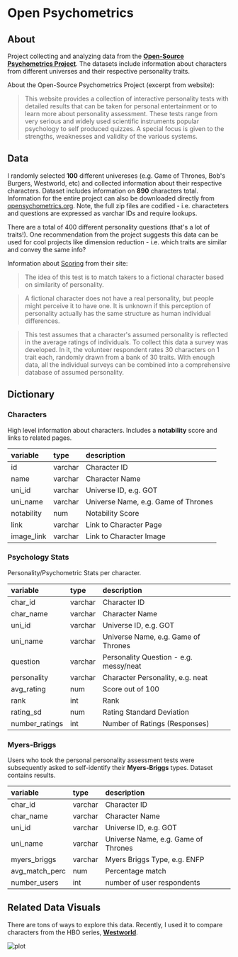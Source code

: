 # Open Psychometrics

## About

Project collecting and analyzing data from the **[Open-Source Psychometrics Project](https://openpsychometrics.org/)**. The datasets include information about characters from different universes and their respective personality traits. 

About the Open-Source Psychometrics Project (excerpt from website):

> This website provides a collection of interactive personality tests with detailed results that can be taken for personal entertainment or to learn more about personality assessment. These tests range from very serious and widely used scientific instruments popular psychology to self produced quizzes. A special focus is given to the strengths, weaknesses and validity of the various systems.

## Data

I randomly selected **100** different univereses (e.g. Game of Thrones, Bob's Burgers, Westworld, etc) and collected information about their respective characters. Dataset includes information on **890** characters total. Information for the entire project can also be downloaded directly from [opensychometrics.org](https://openpsychometrics.org/tests/characters/data/). Note, the full zip files are codified - i.e. characteters and questions are expressed as varchar IDs and require lookups.

There are a total of 400 different personality questions (that's a lot of traits!). One recommendation from the project suggests this data can be used for cool projects like dimension reduction - i.e. which traits are similar and convey the same info? 

Information about [Scoring](https://openpsychometrics.org/tests/characters/development/) from their site:

>The idea of this test is to match takers to a fictional character based on similarity of personality.

>A fictional character does not have a real personality, but people might perceive it to have one. It is unknown if this perception of personality actually has the same structure as human individual differences.

>This test assumes that a character's assumed personality is reflected in the average ratings of individuals. To collect this data a survey was developed. In it, the volunteer respondent rates 30 characters on 1 trait each, randomly drawn from a bank of 30 traits. With enough data, all the individual surveys can be combined into a comprehensive database of assumed personality.

## Dictionary

### Characters

High level information about characters. Includes a **notability** score and links to related pages.

| **variable** | **type** | **description**                     |
|:-------------|:---------|:------------------------------------|
| id           | varchar  | Character ID                        |
| name         | varchar  | Character Name                      |
| uni_id       | varchar  | Universe ID, e.g. GOT               |
| uni_name     | varchar  | Universe Name, e.g. Game of Thrones |
| notability   | num      | Notability Score                    |
| link         | varchar  | Link to Character Page              |
| image_link   | varchar  | Link to Character Image             |

### Psychology Stats

Personality/Psychometric Stats per character.

| **variable**   | **type** | **description**                        |
|:---------------|:---------|:---------------------------------------|
| char_id        | varchar  | Character ID                           |
| char_name      | varchar  | Character Name                         |
| uni_id         | varchar  | Universe ID, e.g. GOT                  |
| uni_name       | varchar  | Universe Name, e.g. Game of Thrones    |
| question       | varchar  | Personality Question - e.g. messy/neat |
| personality    | varchar  | Character Personality, e.g. neat       |
| avg_rating     | num      | Score out of 100                       |
| rank           | int      | Rank                                   |
| rating_sd      | num      | Rating Standard Deviation              |
| number_ratings | int      | Number of Ratings (Responses)          |

### Myers-Briggs

Users who took the personal personality assessment tests were subsequently asked to self-identify their **Myers-Briggs** types. Dataset contains results.

| **variable**   | **type** | **description**                     |
|:---------------|:---------|:------------------------------------|
| char_id        | varchar  | Character ID                        |
| char_name      | varchar  | Character Name                      |
| uni_id         | varchar  | Universe ID, e.g. GOT               |
| uni_name       | varchar  | Universe Name, e.g. Game of Thrones |
| myers_briggs   | varchar  | Myers Briggs Type, e.g. ENFP        |
| avg_match_perc | num      | Percentage match                    |
| number_users   | int      | number of user respondents          |


## Related Data Visuals

There are tons of ways to explore this data. Recently,  I used it to compare characters from the HBO series, **[Westworld](https://github.com/tashapiro/open-psychometrics/blob/main/code/westworld-radar-plot.R)**.

![plot](https://github.com/tashapiro/tanya-data-viz/blob/main/westworld/plots/westworld-radar-plot.png)

